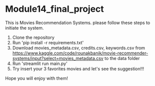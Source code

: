# Module14_final_project

This is Movies Recommendation Systems.
please follow these steps to initiate the system.

1. Clone the repository
2. Run 'pip install -r requirements.txt'
3. Download movies_metadata.csv, credits.csv, keywords.csv from https://www.kaggle.com/code/rounakbanik/movie-recommender-systems/input?select=movies_metadata.csv to the data folder
4. Run 'streamlit run main.py'
5. Try insert your 3 favorites movies and let's see the suggestion!!!

Hope you will enjoy with them!
